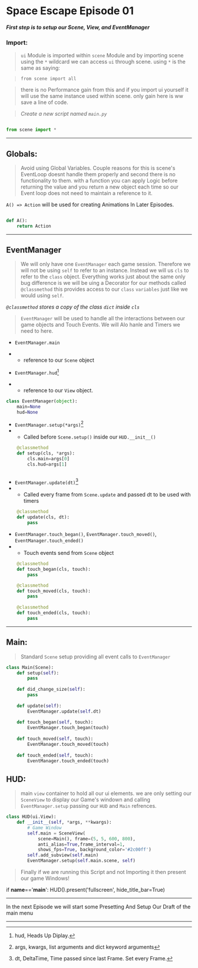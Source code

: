 Space Escape Episode 01
===

***First step is to setup our Scene, View, and EventManager***

### Import:

> `ui` Module is imported within `scene` Module and by importing scene using the `*` wildcard we can access `ui` through scene.
>using `*` is the same as saying:

> `from scene import all`

>there is no Performance gain from this and if you import ui yourself it will use the same instance used within scene. only gain here is ww save a line of code.

>*Create a new script named `main.py`*

```python

from scene import *

```

---

## Globals:
> Avoid using Global Variables. Couple reasons for this is scene's EventLoop doesnt handle them properly and second there is no functionality to them. with a function you can apply Logic before returning the value and you return a new object each time so our Event loop does not need to maintain a reference to it. 

`A() => Action` will be used for creating Animations In Later Episodes.

```python

def A():
	return Action

```

---

## EventManager
> We will only have one `EventManager` each game session. Therefore we will not be using `self` to refer to an instance. Instead we will us `cls` to refer to the `class` object. Everything works just about the same only bug difference is we will be uing a Decorator for our methods called `@classmethod` this provides access to our `class` `variables` just like we would using `self`. 

*`@classmethod` stores a copy of the class `dict` inside `cls`*

> `EventManager` will be used to handle all the interactions between our game objects and Touch Events.  We will Alo hanle and Timers we need to here. 

- `EventManager.main` 
- - reference to our `Scene` object

- `EventManager.hud`[^hud]
- - reference to our `View` object.

```python
class EventManager(object):
    main=None
    hud=None
```

- `EventManager.setup(*args)`[^args]
- - Called before `Scene.setup()` inside our `HUD.__init__()`


```python
    @classmethod
    def setup(cls, *args):
        cls.main=args[0]
        cls.hud=args[1]
        
```

- `EventManager.update(dt)`[^dt]
- - Called every frame from `Scene.update` and passed dt to be used with timers


```python
    @classmethod
    def update(cls, dt):
        pass
```

- `EventManager.touch_began()`, `EventManager.touch_moved()`, `EventManager.touch_ended()`
- - Touch events send from `Scene` object

```python
    @classmethod
    def touch_began(cls, touch):
        pass

    @classmethod
    def touch_moved(cls, touch):
        pass
    
    @classmethod
    def touch_ended(cls, touch):
        pass
```
---

## Main:
> Standard `Scene` setup providing all event calls to `EventManager`

```python
class Main(Scene):
	def setup(self):
		pass
	
	def did_change_size(self):
		pass
	
	def update(self):
		EventManager.update(self.dt)
	
	def touch_began(self, touch):
		EventManager.touch_began(touch)
	
	def touch_moved(self, touch):
		EventManager.touch_moved(touch)
	
	def touch_ended(self, touch):
		EventManager.touch_ended(touch)
```

## HUD:
> main `view` container to hold all our ui elements. we are only setting our `SceneView` to display our Game's windown and calling `EventManager.setup` passing our `HUD` and `Main` refrences.

```python
class HUD(ui.View):
	def __init__(self, *args, **kwargs):
		# Game Window
		self.main = SceneView(
			scene=Main(), frame=(5, 5, 600, 800),
			anti_alias=True,frame_interval=1,
			shows_fps=True, background_color='#2c00ff')
		self.add_subview(self.main)
		EventManager.setup(self.main.scene, self)
```

>Finally if we are running this Script and not Importing it then present our game Windows!

if __name__=='__main__':
    HUD().present('fullscreen', hide_title_bar=True)


---

In the next Episode we will start some Presetting And Setup Our Draft of the main menu



---

[^args]: args, kwargs, list arguments and dict keyword arguments 
[^hud]: hud, Heads Up Diplay.
[^dt]: dt, DeltaTime, Time passed since last Frame. Set every Frame.
